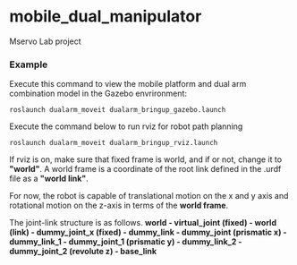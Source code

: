 # mobile_dual_manipulator
Mservo Lab project


### Example
Execute this command to view the mobile platform and dual arm combination model in the Gazebo envrironment:
```
roslaunch dualarm_moveit dualarm_bringup_gazebo.launch
```
Execute the command below to run rviz for robot path planning
```
roslaunch dualarm_moveit dualarm_bringup_rviz.launch 
```
If rviz is on, make sure that fixed frame is world, and if or not, change it to **"world"**. A world frame is a coordinate of the root link defined in the .urdf file as a **"world link"**. 

For now, the robot is capable of translational motion on the x and y axis and rotational motion on the z-axis in terms of the **world frame**.

The joint-link structure is as follows.
**world - virtual_joint (fixed) - world (link) - dummy_joint_x (fixed) - dummy_link - dummy_joint (prismatic x) - dummy_link_1 - dummy_joint_1 (prismatic y) - dummy_link_2 - dummy_joint_2 (revolute z) - base_link**